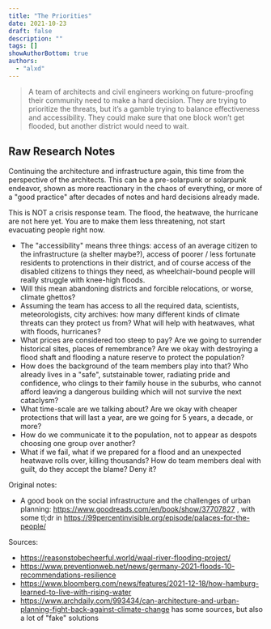 ```yaml
---
title: "The Priorities"
date: 2021-10-23
draft: false
description: ""
tags: []
showAuthorBottom: true
authors:
  - "alxd"
---
```


> A team of architects and civil engineers working on future-proofing their community need to make a hard decision. They are trying to prioritize the threats, but it’s a gamble trying to balance effectiveness and accessibility. They could make sure that one block won’t get flooded, but another district would need to wait.

## Raw Research Notes

Continuing the architecture and infrastructure again, this time from the perspective of the architects. This can be a pre-solarpunk or solarpunk endeavor, shown as more reactionary in the chaos of everything, or more of a "good practice" after decades of notes and hard decisions already made.

This is NOT a crisis response team. The flood, the heatwave, the hurricane are not here yet. You are to make them less threatening, not start evacuating people right now.

- The "accessibility" means three things: access of an average citizen to the infrastructure (a shelter maybe?), access of poorer / less fortunate residents to protenctions in their district, and of course access of the disabled citizens to things they need, as wheelchair-bound people will really struggle with knee-high floods.
- Will this mean abandoning districts and forcible relocations, or worse, climate ghettos?
- Assuming the team has access to all the required data, scientists, meteorologists, city archives: how many different kinds of climate threats can they protect us from? What will help with heatwaves, what with floods, hurricanes?
- What prices are considered too steep to pay? Are we going to surrender historical sites, places of remembrance? Are we okay with destroying a flood shaft and flooding a nature reserve to protect the population?
- How does the background of the team members play into that? Who already lives in a "safe", sutstainable tower, radiating pride and confidence, who clings to their family house in the suburbs, who cannot afford leaving a dangerous building which will not survive the next cataclysm?
- What time-scale are we talking about? Are we okay with cheaper protections that will last a year, are we going for 5 years, a decade, or more?
- How do we communicate it to the population, not to appear as despots choosing one group over another?
- What if we fail, what if we prepared for a flood and an unexpected heatwave rolls over, killing thousands? How do team members deal with guilt, do they accept the blame? Deny it?

Original notes:

- A good book on the social infrastructure and the challenges of urban planning: https://www.goodreads.com/en/book/show/37707827 , with some tl;dr in https://99percentinvisible.org/episode/palaces-for-the-people/

Sources:

- https://reasonstobecheerful.world/waal-river-flooding-project/
- https://www.preventionweb.net/news/germany-2021-floods-10-recommendations-resilience
- https://www.bloomberg.com/news/features/2021-12-18/how-hamburg-learned-to-live-with-rising-water
- https://www.archdaily.com/993434/can-architecture-and-urban-planning-fight-back-against-climate-change has some sources, but also a lot of "fake" solutions